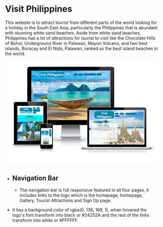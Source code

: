 # Visit Philippines

This webiste is to attract tourist from different parts of the world  looking for a holiday in the South East Asia, particularly the Philippines that is abundant with stunning white sand beaches.
Aside from white sand beaches, Philippines has a lot of attractions for tourist to visit like the Chocolate Hills of Bohol, Underground River in Palawan, Mayon Volcano, and two best islands, Boracay and El Nido, Palawan, ranked as the best island beaches in the world.

![screenshot of am I responsive](assets/images/responsive%20to%20smaller%20devices.png)

* ## Navigation Bar

     * The navigation bar is full responsive featured in all four pages, it includes links to the logo which is the homepage, homepage,
Gallery, Tourist Attractions and Sign Up page.

* It has a background color of rgba(0, 136, 169, 1), when hovered the logo's font transform into black or #24252A and the rest of the links transform into white or #FFFFFF.
